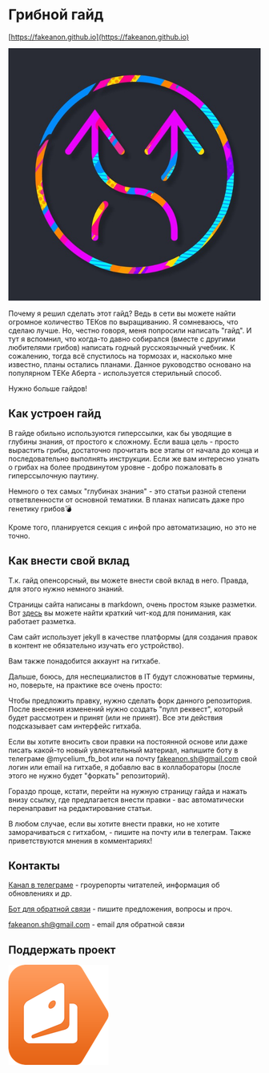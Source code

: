 # Грибной гайд

[https://fakeanon.github.io](https://fakeanon.github.io)

![Лого](/assets/img/logo.jpg)


Почему я решил сделать этот гайд? Ведь в сети вы можете найти огромное количество ТЕКов по выращиванию. Я сомневаюсь, что сделаю лучше. Но, честно говоря, меня попросили написать "гайд". И тут я вспомнил, что когда-то давно собирался (вместе с другими любителями грибов) написать годный русскоязычный учебник. К сожалению, тогда всё спустилось на тормозах и, насколько мне известно, планы остались планами. Данное руководство основано на популярном ТЕКе Аберта - используется стерильный способ.

Нужно больше гайдов!


## Как устроен гайд

В гайде обильно используются гиперссылки, как бы уводящие в глубины знания, от простого к сложному. Если ваша цель - просто вырастить грибы, достаточно прочитать все этапы от начала до конца и последовательно выполнять инструкции. Если же вам интересно узнать о грибах на более продвинутом уровне - добро пожаловать в гиперссылочную паутину.

Немного о тех самых "глубинах знания" - это статьи разной степени ответвленности от основной тематики. В планах написать даже про генетику грибов💣

Кроме того, планируется секция с инфой про автоматизацию, но это не точно.


## Как внести свой вклад

Т.к. гайд опенсорсный, вы можете внести свой вклад в него. Правда, для этого нужно немного знаний.

Страницы сайта написаны в markdown, очень простом языке разметки. Вот [здесь](https://github.com/adam-p/markdown-here/wiki/Markdown-Cheatsheet) вы можете найти краткий чит-код для понимания, как работает разметка.

Сам сайт использует jekyll в качестве платформы (для создания правок в контент не обязательно изучать его устройство).

Вам также понадобится аккаунт на гитхабе.

Дальше, боюсь, для неспециалистов в IT будут сложноватые термины, но, поверьте, на практике все очень просто:

Чтобы предложить правку, нужно сделать форк данного репозитория. После внесения изменений нужно создать "пулл реквест", который будет рассмотрен и принят (или не принят). Все эти действия подсказывает сам интерфейс гитхаба.

Если вы хотите вносить свои правки на постоянной основе или даже писать какой-то новый увлекательный материал, напишите боту в телеграме @mycelium_fb_bot или на почту fakeanon.sh@gmail.com свой логин или email на гитхабе, я добавлю вас в коллабораторы (после этого не нужно будет "форкать" репозиторий).

Гораздо проще, кстати, перейти на нужную страницу гайда и нажать внизу ссылку, где предлагается внести правки - вас автоматически перенаправит на редактирование статьи.

В любом случае, если вы хотите внести правки, но не хотите заморачиваться с гитхабом, - пишите на почту или в телеграм. Также приветствуются мнения в комментариях!


## Контакты
[Канал в телеграме](https://t.me/vegetative_part) - гроурепорты читателей, информация об обновлениях и др.

[Бот для обратной связи](https://t.me/mycelium_fb_bot) - пишите предложения, вопросы и проч.

fakeanon.sh@gmail.com - email для обратной связи


## Поддержать проект

[![я.деньги](/assets/img/misc/ymoney.png)](https://money.yandex.ru/to/410013219853731)
